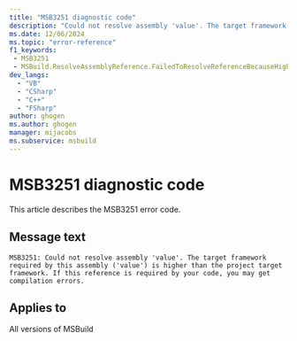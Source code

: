 ```yaml
---
title: "MSB3251 diagnostic code"
description: "Could not resolve assembly 'value'. The target framework required by this assembly ('value') is higher than the project target framework. If this reference is required by your code, you may get compilation errors."
ms.date: 12/06/2024
ms.topic: "error-reference"
f1_keywords:
 - MSB3251
 - MSBuild.ResolveAssemblyReference.FailedToResolveReferenceBecauseHigherTargetFramework
dev_langs:
  - "VB"
  - "CSharp"
  - "C++"
  - "FSharp"
author: ghogen
ms.author: ghogen
manager: mijacobs
ms.subservice: msbuild
---
```


# MSB3251 diagnostic code

<!-- :::ErrorDefinitionDescription::: -->
<!-- :::editable-content name="introDescription"::: -->
This article describes the MSB3251 error code.
<!-- :::editable-content-end::: -->

## Message text

```output
MSB3251: Could not resolve assembly 'value'. The target framework required by this assembly ('value') is higher than the project target framework. If this reference is required by your code, you may get compilation errors.
```

<!-- :::editable-content name="postOutputDescription"::: -->
<!-- :::editable-content-end::: -->
<!-- :::ErrorDefinitionDescription-end::: -->

## Applies to

All versions of MSBuild
